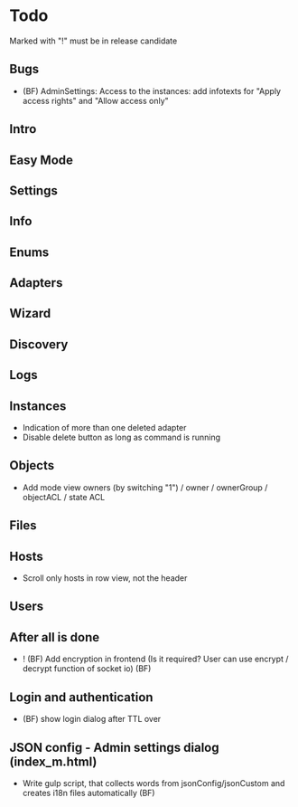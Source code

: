 # Todo
Marked with "!" must be in release candidate

## Bugs
- (BF) AdminSettings: Access to the instances: add infotexts for "Apply access rights" and "Allow access only"

## Intro

## Easy Mode

## Settings

## Info

## Enums

## Adapters

## Wizard

## Discovery

## Logs

## Instances
- Indication of more than one deleted adapter
- Disable delete button as long as command is running

## Objects
- Add mode view owners (by switching "1") / owner / ownerGroup / objectACL / state ACL

## Files

## Hosts
- Scroll only hosts in row view, not the header

## Users

## After all is done
- ! (BF) Add encryption in frontend (Is it required? User can use encrypt / decrypt function of socket io) (BF)

## Login and authentication
- (BF) show login dialog after TTL over

## JSON config - Admin settings dialog (index_m.html)
- Write gulp script, that collects words from jsonConfig/jsonCustom and creates i18n files automatically (BF)
